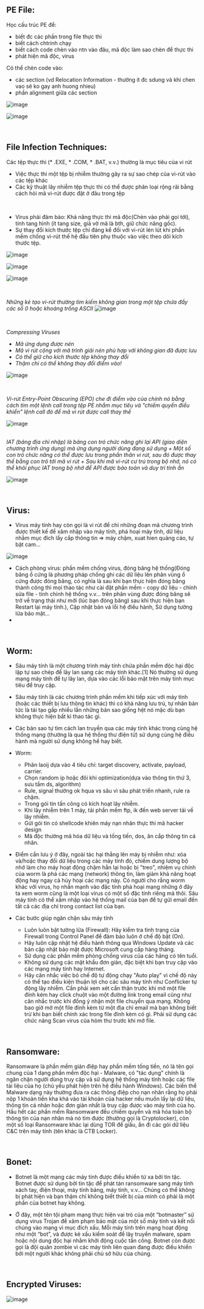 ## PE File:

Học cấu trúc PE để:
+ biết đc các phần trong file thực thi
+ biết cách chtrinh chạy
+ biết cách code chèn vào ntn vào đâu, mã độc làm sao chèn để thực thi
+ phát hiện mã độc, virus

Có thể chèn code vào:
+ các section (vd Relocation Information - thường ít đc sdung và khi chen vao sẽ ko gay anh huong nhieu)
+ phần alignment giữa các section 

![image](https://user-images.githubusercontent.com/62002485/167558510-1a334d13-f0b5-42c9-9f63-f67d670cedb6.png)

![image](https://user-images.githubusercontent.com/62002485/167558529-1448a3be-9dec-45b8-ae1f-8ed74909c971.png)

<br>

## File Infection Techniques:

Các tệp thực thi (* .EXE, * .COM, * .BAT, v.v.) thường là mục tiêu của vi rút
+ Việc thực thi một tệp bị nhiễm thường gây ra sự sao chép của vi-rút vào các tệp khác
+ Các kỹ thuật lây nhiễm tệp thực thi có thể được phân loại rộng rãi bằng cách hỏi mã vi-rút được đặt ở đâu trong tệp

<br>

- Virus phải đảm bảo: Khả năng thực thi mã độc(Chèn vào phải gọi tới), tính tang hình (ít tang size, giả vờ mã là bth, giữ chức năng gốc).
- Sự thay đổi kích thước tệp chỉ đáng kể đối với vi-rút lén lút khi phần mềm chống vi-rút thế hệ đầu tiên phụ thuộc vào việc theo dõi kích thước tệp.




![image](https://user-images.githubusercontent.com/62002485/167559413-95813476-1a10-450b-a94a-ebf1e38c205a.png)

![image](https://user-images.githubusercontent.com/62002485/167559717-0033a718-e58a-48a0-917f-8fe4d406bea3.png)

![image](https://user-images.githubusercontent.com/62002485/167559977-7dae9308-8abd-403e-bed6-73a1121c4068.png)

<br>

<i>Những kẻ tạo vi-rút thường tìm kiếm không gian trong một tệp chứa đầy các số 0 hoặc khoảng trống ASCII</i>
![image](https://user-images.githubusercontent.com/62002485/167560344-1aec5ca5-5c2e-4054-b0c8-d783522c32a9.png)

<br>

<i>Compressing Viruses
+ Mã ứng dụng được nén
+ Mã vi rút cộng với mã trình giải nén phù hợp với không gian đã được lưu
+ Có thể giữ cho kích thước tệp không thay đổi
+ Thậm chí có thể không thay đổi điểm vào!</i>

![image](https://user-images.githubusercontent.com/62002485/167561211-4e79fac1-45a9-4071-9bec-a59e339674a5.png)

<br>

<i>Vi-rút Entry-Point Obscuring (EPO)  che đi điểm vào của chính nó bằng cách tìm một lệnh call trong tệp PE nhắm mục tiêu và "chiếm quyền điều khiển" lệnh call đó để mã vi rút được call thay thế</i>

![image](https://user-images.githubusercontent.com/62002485/167561600-beaca631-a555-4e8c-9990-8cfdb6853248.png)
  
 <br>
  <i>IAT (bảng địa chỉ nhập) là bảng con trỏ chức năng ghi lại API (giao diện chương trình ứng dụng) mà ứng dụng người dùng đang sử dụng
+ Một số con trỏ chức năng có thể được lưu trong phần thân vi rút, sau đó được thay thế bằng con trỏ tới mã vi rút
+ Sau khi mã vi-rút cư trú trong bộ nhớ, nó có thể khôi phục IAT trong bộ nhớ để API được bảo toàn và duy trì tính ẩn</i>

 ![image](https://user-images.githubusercontent.com/62002485/167561917-1162a8be-bc1b-4f73-b371-8230f7120ece.png)

<br>
  
 ## Virus:
 
- Virus máy tính hay còn gọi là vi rút để chỉ những đoạn mã chương trình được thiết kế để xâm nhập vào máy tính, phá hoại máy tính, dữ liệu nhằm mục đích lấy cắp thông tin => máy chậm, xuat hien quảng cáo, tự bật cam…
 
 ![image](https://user-images.githubusercontent.com/62002485/167562376-75b2d644-69f3-4b79-9b5b-4c056f49467a.png)
 
- Cách phòng virus: phần mềm chống virus, đóng băng hệ thống(Đóng băng ổ cứng là phương pháp chống ghi các dữ liệu lên phân vùng ổ cứng được đóng băng, có nghĩa là sau khi bạn thực hiện đóng băng thành công thì mọi thao tác như cài đặt phần mềm - copy dữ liệu - chỉnh sửa file - tinh chỉnh hệ thống v.v... trên phân vùng được đóng băng sẽ trở về trạng thái như mới (lúc bạn đóng băng) sau khi thực hiện bạn Restart lại máy tính.), Cập nhật bản vá lỗi hệ điều hành, Sử dụng tường lửa bảo mật…
- 
<br>
  
## Worm:
 
- Sâu máy tính là một chương trình máy tính chứa phần mềm độc hại độc lập tự sao chép để lây lan sang các máy tính khác.[1] Nó thường sử dụng mạng máy tính để tự lây lan, dựa vào các lỗi bảo mật trên máy tính mục tiêu để truy cập.
- Sâu máy tính là các chương trình phần mềm khi tiếp xúc với máy tính (hoặc các thiết bị lưu thông tin khác) thì có khả năng lưu trú, tự nhân bản tức là tái tạo gấp nhiều lần những bản sao giống hệt nó mặc dù bạn không thực hiện bất kì thao tác gì. 
- Các bản sao tự tìm cách lan truyền qua các máy tính khác trong cùng hệ thống mạng (thường là qua hệ thống thư điện tử) sử dụng cùng hệ điều hành mà người sử dụng không hề hay biết. 
- Worm: 
   - Phân laoij dựa vào 4 tiêu chí: target discovery, activate, payload, carrier.
   - Chọn random ip hoặc đôi khi optimization(dựa vào thông tin thứ 3, sưu tầm ds, algorithm)
   - Rule, signal thường ok hqua vs sâu vì sâu phát triển nhanh, rule ra chậm.
   - Trong gói tin tấn công có kích hoạt lây nhiễm.
   - Khi lây nhiễm trên 1 máy, tải phần mềm ftp, ik đến web server tải về lây nhiễm.
   - Gửi gói tin có shellcode khiên máy nạn nhân thực thi mã hacker design 
   - Mã độc thường mã hóa dữ liệu và tống tiến, dos, ăn cắp thông tin cá nhân.


- Điểm cần lưu ý ở đây, ngoài tác hại thẳng lên máy bị nhiễm như: xóa và/hoặc thay đổi dữ liệu trong các máy tính đó, chiếm dung lượng bộ nhớ làm cho máy hoạt động chậm hẳn lại hoặc bị "treo", nhiệm vụ chính của worm là phá các mạng (network) thông tin, làm giảm khả năng hoạt động hay ngay cả hủy hoại các mạng này. 
Có người cho rằng worm khác với virus, họ nhấn mạnh vào đặc tính phá hoại mạng những ở đây ta xem worm cũng là một loại virus có một số đặc tính riêng mà thôi. Sâu máy tính có thể xâm nhập vào hệ thống mail của bạn để tự gửi email đến tất cả các địa chỉ trong contact list của bạn. 
- Các bước giúp ngăn chặn sâu máy tính
    - Luôn luôn bật tường lửa (Firewall): Hãy kiểm tra tình trạng của Firewall trong Control Panel để đảm bảo luôn ở chế độ bật (On).
    - Hãy luôn cập nhật hệ điều hành thông qua Windows Update và các bản cập nhật bảo mật được Microsoft cung cấp hàng tháng. 
    - Sử dụng các phần mềm phòng chống virus của các hãng có tên tuổi.
    - Không sử dụng các mật khẩu đơn giản, đặc biệt khi bạn truy cập vào các mạng máy tính hay Internet. 
    - Hãy cân nhắc việc bỏ chế độ tự động chạy "Auto play" vì chế độ này có thể tạo điều kiện thuận lợi cho các sâu máy tính như Conflicker tự động lây nhiễm. Cần phải xem xét cẩn thận trước khi mở một file đính kém hay click chuột vào một đường link trong email cũng như cân nhắc trước khi đồng ý nhận một file chuyển qua mạng. 
    Không bao giờ mở một file đính kèm từ một địa chỉ email mà bạn không biết trừ khi bạn biết chính xác trong file đính kèm có gì. Phải sử dụng các chức năng Scan virus của hòm thư trước khi mở file.

<br>

## Ransomware:

Ransomware là phần mềm gián điệp hay phần mềm tống tiền, nó là tên gọi chung của 1 dạng phần mềm độc hại - Malware, có "tác dụng" chính là ngăn chặn người dùng truy cập và sử dụng hệ thống máy tính hoặc các file tài liệu của họ (chủ yếu phát hiện trên hệ điều hành Windows). Các biến thể Malware dạng này thường đưa ra các thông điệp cho nạn nhân rằng họ phải nộp 1 khoản tiền kha khá vào tài khoản của hacker nếu muốn lấy lại dữ liệu, thông tin cá nhân hoặc đơn giản nhất là truy cập được vào máy tính của họ. Hầu hết các phần mềm Ransomware đều chiếm quyền và mã hóa toàn bộ thông tin của nạn nhân mà nó tìm được (thường gọi là Cryptolocker), còn một số loại Ransomware khác lại dùng TOR để giấu, ẩn đi các gói dữ liệu C&C trên máy tính (tên khác là CTB Locker).

<br>

## Bonet:

- Botnet là một mạng các máy tính được điều khiển từ xa bởi tin tặc.
Botnet được sử dụng bởi tin tặc để phát tán ransomware sang máy tính xách tay, điện thoại, máy tính bảng, máy tính, v.v... Chúng có thể không bị phát hiện và bạn thậm chí không biết thiết bị của mình có phải là một phần của botnet hay không. 

- Ở đây, một tên tội phạm mạng thực hiện vai trò của một “botmaster” sử dụng virus Trojan để xâm phạm bảo mật của một số máy tính và kết nối chúng vào mạng vì mục đích xấu. Mỗi máy tính trên mạng hoạt động như một “bot”, và được kẻ xấu kiểm soát để lây truyền malware, spam hoặc nội dung độc hại nhằm khởi động cuộc tấn công. Botnet còn được gọi là đội quân zombie vì các máy tính liên quan đang được điều khiển bởi một người khác không phải chủ sở hữu của chúng.

<br>

## Encrypted Viruses:

![image](https://user-images.githubusercontent.com/62002485/167563647-7d7d3b97-eaf8-4418-a7d9-ba14590f414c.png)






